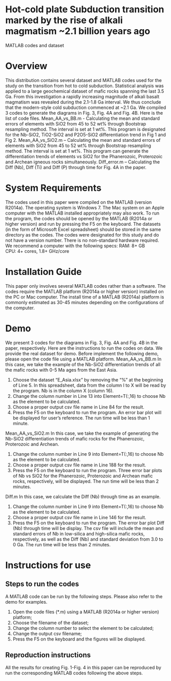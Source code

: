 # Hot-cold plate Subduction transition marked by the rise of alkali magmatism ~2.1 billion years ago
MATLAB codes and dataset

# Overview
This distribution contains several dataset and MATLAB codes used for the study on the transition from hot to cold subduction. 
Statistical analysis was applied to a large geochemical dataset of mafic rocks spanning the last 3.5 Ga. From this investigation a rapidly increasing magnitude of alkali basalt magmatism was revealed during the 2.1-1.8 Ga interval. We thus conclude that the modern-style cold subduction commenced at ~2.1 Ga.
We compiled 3 codes to generate the diagrams in Fig. 3, Fig. 4A and Fig. 4B. Here is the list of code files.
Mean_AA_vs_BB.m - Calculating the mean and standard errors of elements with SiO2 from 45 to 52 wt% through Bootstrap resampling method. The interval is set at 1 wt%. This program is designated for the Nb-SiO2, TiO2-SiO2 and P2O5-SiO2 differentiation trend in Fig 1 and Fig 2. 
Mean_AA_vs_SiO2.m – Calculating the mean and standard errors of elements with SiO2 from 45 to 52 wt% through Bootstrap resampling method. The interval is set at 1 wt%. This program can generate the differentiation trends of elements vs SiO2 for the Phanerozoic, Proterozoic and Archean igneous rocks simultaneously. 
Diff_error.m – Calculating the Diff (Nb), Diff (Ti) and Diff (P) through time for Fig. 4A in the paper. 

# System Requirements
The codes used in this paper were compiled on the MATLAB (version R2014a). The operating system is Windows 7. The Mac system on an Apple computer with the MATLAB installed appropriately may also work. To run the program, the codes should be opened by the MATLAB (R2014a or higher version) and run by pressing the F5 on the keyboard. The datasets (in the form of Microsoft Excel spreadsheet) should be stored in the same directory as the codes. 
The codes were designated for this study and do not have a version number. 
There is no non-standard hardware required. We recommend a computer with the following specs:
RAM: 8+ GB  
CPU: 4+ cores, 1.8+ GHz/core

# Installation Guide
This paper only involves several MATLAB codes rather than a software. The codes require the MATLAB platform (R2014a or higher version) installed on the PC or Mac computer. 
The install time of a MATLAB (R2014a) platform is commonly estimated as 30-45 minutes depending on the configurations of the computer. 

# Demo
We present 3 codes for the diagrams in Fig. 3, Fig. 4A and Fig. 4B in the paper, respectively. Here are the instructions to run the codes on data. We provide the real dataset for demo. Before implement the following demo, please open the code file using a MATLAB platform. 
Mean_AA_vs_BB.m
In this case, we take the example of the Nb-SiO2 differentiation trends of all the mafic rocks with 0-5 Ma ages from the East Asia. 
1. Choose the dataset “E_Asia.xlsx” by removing the “%” at the beginning of Line 5. In this spreadsheet, data from the column I to X will be read by the program. Nb is in the column X (column 16). 
2. Change the column number in Line 13 into Element=T(:,16) to choose Nb as the element to be calculated.
3. Choose a proper output csv file name in Line 84 for the result. 
4. Press the F5 on the keyboard to run the program. An error bar plot will be displayed for user’s reference. The run time will be less than 1 minute.

Mean_AA_vs_SiO2.m
In this case, we take the example of generating the Nb-SiO2 differentiation trends of mafic rocks for the Phanerozoic, Proterozoic and Archean.
1. Change the column number in Line 9 into Element=T(:,16) to choose Nb as the element to be calculated.
2. Choose a proper output csv file name in Line 188 for the result. 
3. Press the F5 on the keyboard to run the program. Three error bar plots of Nb vs SiO2 for the Phanerozoic, Proterozoic and Archean mafic rocks, respectively, will be displayed. The run time will be less than 2 minutes.

Diff.m
In this case, we calculate the Diff (Nb) through time as an example. 
1. Change the column number in Line 9 into Element=T(:,16) to choose Nb as the element to be calculated.
2. Choose a proper output csv file name in Line 146 for the result. 
3. Press the F5 on the keyboard to run the program. The error bar plot Diff (Nb) through time will be display. The csv file will include the mean and standard errors of Nb in low-silica and high-silica mafic rocks, respectively, as well as the Diff (Nb) and standard deviation from 3.0 to 0 Ga. The run time will be less than 2 minutes. 
 
# Instructions for use
## Steps to run the codes
A MATLAB code can be run by the following steps. Please also refer to the demo for examples.
1. Open the code files (*.m) using a MATLAB (R2014a or higher version) platform; 
2. Choose the filename of the dataset;
3. Change the column number to select the element to be calculated;
4. Change the output csv filename;
5. Press the F5 on the keyboard and the figures will be displayed. 

## Reproduction instructions
All the results for creating Fig. 1-Fig. 4 in this paper can be reproduced by run the corresponding MATLAB codes following the above steps. 
 
